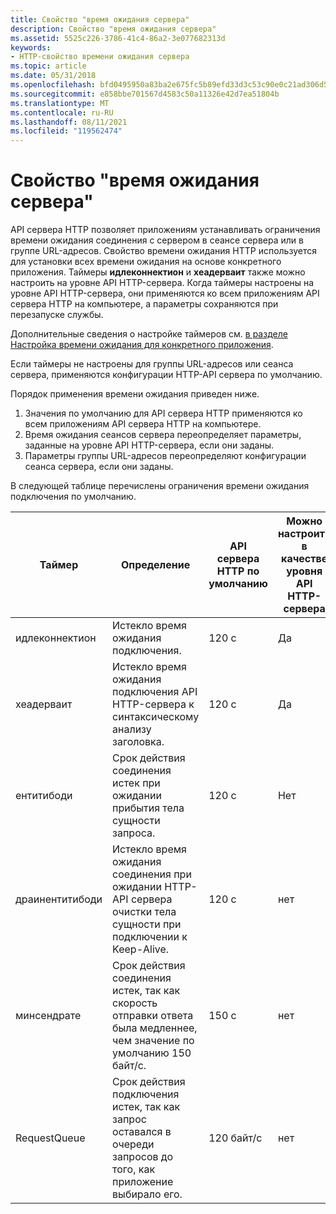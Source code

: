```yaml
---
title: Свойство "время ожидания сервера"
description: Свойство "время ожидания сервера"
ms.assetid: 5525c226-3786-41c4-86a2-3e077682313d
keywords:
- HTTP-свойство времени ожидания сервера
ms.topic: article
ms.date: 05/31/2018
ms.openlocfilehash: bfd0495950a83ba2e675fc5b89efd33d3c53c90e0c21ad306d5845b6bafae324
ms.sourcegitcommit: e858bbe701567d4583c50a11326e42d7ea51804b
ms.translationtype: MT
ms.contentlocale: ru-RU
ms.lasthandoff: 08/11/2021
ms.locfileid: "119562474"
---
```

# <a name="server-timeouts-property"></a>Свойство "время ожидания сервера"

API сервера HTTP позволяет приложениям устанавливать ограничения времени ожидания соединения с сервером в сеансе сервера или в группе URL-адресов. Свойство времени ожидания HTTP используется для установки всех времени ожидания на основе конкретного приложения. Таймеры **идлеконнектион** и **хеадерваит** также можно настроить на уровне API HTTP-сервера. Когда таймеры настроены на уровне API HTTP-сервера, они применяются ко всем приложениям API сервера HTTP на компьютере, а параметры сохраняются при перезапуске службы.

Дополнительные сведения о настройке таймеров см. [в разделе Настройка времени ожидания для конкретного приложения](configuring-the-application-specific-timeouts.md).

Если таймеры не настроены для группы URL-адресов или сеанса сервера, применяются конфигурации HTTP-API сервера по умолчанию.

Порядок применения времени ожидания приведен ниже.

1.  Значения по умолчанию для API сервера HTTP применяются ко всем приложениям API сервера HTTP на компьютере.
2.  Время ожидания сеансов сервера переопределяет параметры, заданные на уровне API HTTP-сервера, если они заданы.
3.  Параметры группы URL-адресов переопределяют конфигурации сеанса сервера, если они заданы.

В следующей таблице перечислены ограничения времени ожидания подключения по умолчанию.



| Таймер           | Определение                                                                                                        | API сервера HTTP по умолчанию | Можно настроить в качестве уровня API HTTP-сервера | Можно настроить как специфические для приложения |
|-----------------|-------------------------------------------------------------------------------------------------------------------|-------------------------|--------------------------------------|--------------------------------------|
| идлеконнектион  | Истекло время ожидания подключения.                                                                        | 120 с                 | Да                                  | Ограниченный                              |
| хеадерваит      | Истекло время ожидания подключения API HTTP-сервера к синтаксическому анализу заголовка.                                 | 120 с                 | Да                                  | Ограниченный                              |
| ентитибоди      | Срок действия соединения истек при ожидании прибытия тела сущности запроса.                                       | 120 с                 | Нет                                   | Да                                  |
| драинентитибоди | Истекло время ожидания соединения при ожидании HTTP-API сервера очистки тела сущности при подключении к Keep-Alive. | 120 с                 | нет                                   | Да                                  |
| минсендрате     | Срок действия соединения истек, так как скорость отправки ответа была медленнее, чем значение по умолчанию 150 байт/с.               | 150 с                 | нет                                   | Да                                  |
| RequestQueue    | Срок действия подключения истек, так как запрос оставался в очереди запросов до того, как приложение выбирало его.     | 120 байт/с           | нет                                   | Да                                  |



 

 

 




